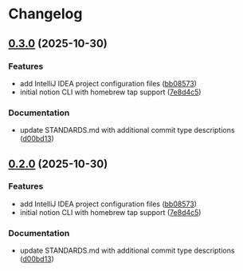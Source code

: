 # Changelog

## [0.3.0](https://github.com/pleaseai/notion/compare/v0.2.0...v0.3.0) (2025-10-30)


### Features

* add IntelliJ IDEA project configuration files ([bb08573](https://github.com/pleaseai/notion/commit/bb085737fbd16257fb817e19b315a090e75202b6))
* initial notion CLI with homebrew tap support ([7e8d4c5](https://github.com/pleaseai/notion/commit/7e8d4c570f1baaee8115447b32a100c43689b4cd))


### Documentation

* update STANDARDS.md with additional commit type descriptions ([d00bd13](https://github.com/pleaseai/notion/commit/d00bd132410adf47f40b8553111e0236f0004ac0))

## [0.2.0](https://github.com/pleaseai/notion/compare/notion-cli-v0.1.0...notion-cli-v0.2.0) (2025-10-30)


### Features

* add IntelliJ IDEA project configuration files ([bb08573](https://github.com/pleaseai/notion/commit/bb085737fbd16257fb817e19b315a090e75202b6))
* initial notion CLI with homebrew tap support ([7e8d4c5](https://github.com/pleaseai/notion/commit/7e8d4c570f1baaee8115447b32a100c43689b4cd))


### Documentation

* update STANDARDS.md with additional commit type descriptions ([d00bd13](https://github.com/pleaseai/notion/commit/d00bd132410adf47f40b8553111e0236f0004ac0))
